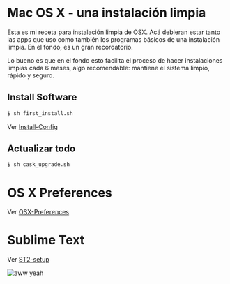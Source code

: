 # Mac OS X - una instalación limpia 

Esta es mi receta para instalación limpia de OSX. Acá debieran estar tanto las apps que uso como también los programas básicos de una instalación limpia. En el fondo, es un gran recordatorio.

Lo bueno es que en el fondo esto facilita el proceso de hacer instalaciones limpias cada 6 meses, algo recomendable: mantiene el sistema limpio, rápido y seguro. 

## Install Software

```bash
$ sh first_install.sh
```

Ver [Install-Config](https://github.com/claudioruiz/OSX/blob/master/first_install.sh)

## Actualizar todo

```bash
$ sh cask_upgrade.sh
```

# OS X Preferences

Ver [OSX-Preferences](https://github.com/claudioruiz/OSX/blob/master/OSX-preferences.sh)

# Sublime Text

Ver [ST2-setup](https://github.com/claudioruiz/OSX/blob/master/St2-setup.md)

![aww yeah](http://i.imgur.com/AmFax.gif)
